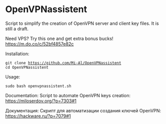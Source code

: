 # OpenVPNassistent
Script to simplify the creation of OpenVPN server and client key files. It is still a draft.

Need VPS? Try this one and get extra bonus bucks! https://m.do.co/c/52bf4857e82c

Installation:

<code>git clone https://github.com/Mi-Al/OpenVPNassistent
cd OpenVPNassistent</code>

Usage:

<code>sudo bash openvpnassistent.sh</code>

Documentation:
Script to automate OpenVPN keys creation: https://miloserdov.org/?p=7303#1

Документация:
Скрипт для автоматизации создания ключей OpenVPN: https://hackware.ru/?p=7079#1
